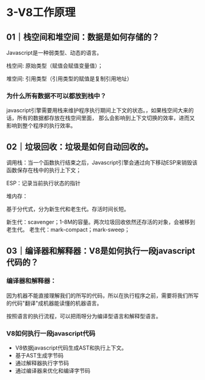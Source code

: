 # 3-V8工作原理
## 01｜栈空间和堆空间：数据是如何存储的？
Javascript是一种弱类型、动态的语言。

栈空间: 原始类型（赋值会赋值变量值）；

堆空间: 引用类型（引用类型的赋值是复制引用地址）

### 为什么所有数据不可以都放到栈中？
javascript引擎需要用栈来维护程序执行期间上下文的状态。，如果栈空间大来的话，所有的数据都存放在栈空间里面，
那么会影响到上下文切换的效率，进而又影响到整个程序的执行效率。 

## 02｜垃圾回收：垃圾是如何自动回收的。

调用栈：当一个函数执行结束之后，Javascript引擎会通过向下移动ESP来销毁该函数保存在栈中的执行上下文；

ESP：记录当前执行状态的指针

堆内存：

基于分代式，分为新生代和老生代。存活时间长短。

新生代：scavenger；1-8M的容量。两次垃圾回收依然还存活的对象，会被移到老生代。
老生代：mark-compact；mark-sweep；

## 03｜编译器和解释器：V8是如何执行一段javascript代码的？

### 编译器和解释器：
因为机器不能直接理解我们的所写的代码，所以在执行程序之前，需要将我们所写的代码"翻译"成机器能读懂的机器语言。

按照语言的执行流程，可以把雨呀分为编译型语言和解释型语言。

### V8如何执行一段javascript代码
- V8依据javascript代码生成AST和执行上下文。
- 基于AST生成字节码
- 通过解释器执行字节码
- 通过编译器来优化和编译字节码